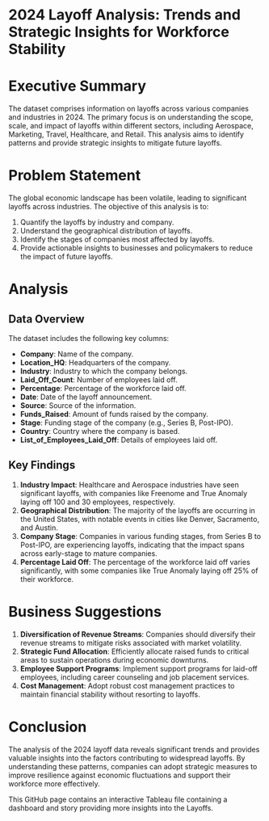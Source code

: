 # 2024 Layoff Analysis: Trends and Strategic Insights for Workforce Stability

# Executive Summary
The dataset comprises information on layoffs across various companies and industries in 2024. The primary focus is on understanding the scope, scale, and impact of layoffs within different sectors, including Aerospace, Marketing, Travel, Healthcare, and Retail. This analysis aims to identify patterns and provide strategic insights to mitigate future layoffs.

# Problem Statement
The global economic landscape has been volatile, leading to significant layoffs across industries. The objective of this analysis is to:

1. Quantify the layoffs by industry and company.
2. Understand the geographical distribution of layoffs.
3. Identify the stages of companies most affected by layoffs.
4. Provide actionable insights to businesses and policymakers to reduce the impact of future layoffs.

# Analysis

## Data Overview
The dataset includes the following key columns:

- **Company**: Name of the company.
- **Location_HQ**: Headquarters of the company.
- **Industry**: Industry to which the company belongs.
- **Laid_Off_Count**: Number of employees laid off.
- **Percentage**: Percentage of the workforce laid off.
- **Date**: Date of the layoff announcement.
- **Source**: Source of the information.
- **Funds_Raised**: Amount of funds raised by the company.
- **Stage**: Funding stage of the company (e.g., Series B, Post-IPO).
- **Country**: Country where the company is based.
- **List_of_Employees_Laid_Off**: Details of employees laid off.

## Key Findings
1. **Industry Impact**: Healthcare and Aerospace industries have seen significant layoffs, with companies like Freenome and True Anomaly laying off 100 and 30 employees, respectively.
2. **Geographical Distribution**: The majority of the layoffs are occurring in the United States, with notable events in cities like Denver, Sacramento, and Austin.
3. **Company Stage**: Companies in various funding stages, from Series B to Post-IPO, are experiencing layoffs, indicating that the impact spans across early-stage to mature companies.
4. **Percentage Laid Off**: The percentage of the workforce laid off varies significantly, with some companies like True Anomaly laying off 25% of their workforce.

# Business Suggestions
1. **Diversification of Revenue Streams**: Companies should diversify their revenue streams to mitigate risks associated with market volatility.
2. **Strategic Fund Allocation**: Efficiently allocate raised funds to critical areas to sustain operations during economic downturns.
3. **Employee Support Programs**: Implement support programs for laid-off employees, including career counseling and job placement services.
4. **Cost Management**: Adopt robust cost management practices to maintain financial stability without resorting to layoffs.

# Conclusion
The analysis of the 2024 layoff data reveals significant trends and provides valuable insights into the factors contributing to widespread layoffs. By understanding these patterns, companies can adopt strategic measures to improve resilience against economic fluctuations and support their workforce more effectively.

This GitHub page contains an interactive Tableau file containing a dashboard and story providing more insights into the Layoffs.
